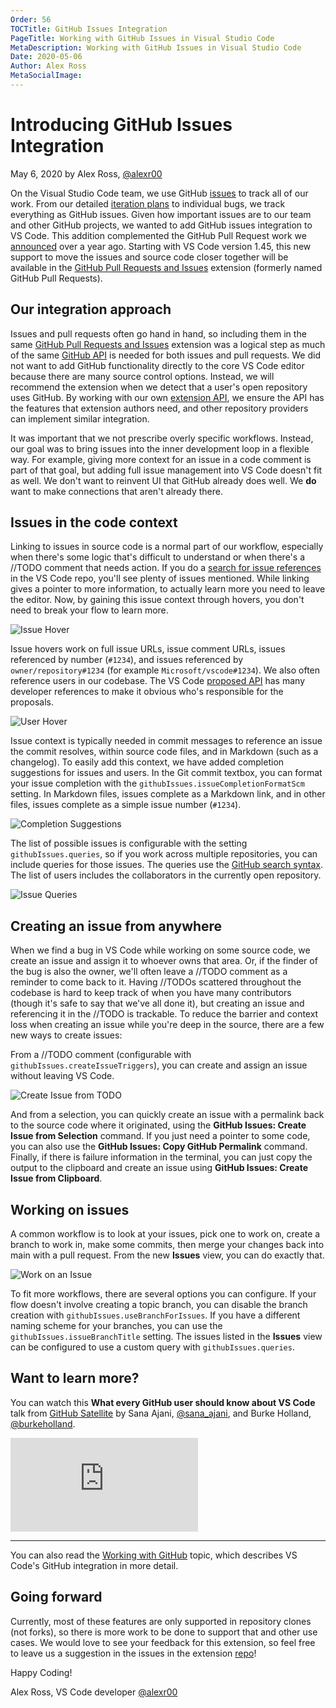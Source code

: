 ```yaml
---
Order: 56
TOCTitle: GitHub Issues Integration
PageTitle: Working with GitHub Issues in Visual Studio Code
MetaDescription: Working with GitHub Issues in Visual Studio Code
Date: 2020-05-06
Author: Alex Ross
MetaSocialImage:
---
```


# Introducing GitHub Issues Integration

May 6, 2020 by Alex Ross, [@alexr00](https://github.com/alexr00/)

On the Visual Studio Code team, we use GitHub
[issues](https://github.com/microsoft/vscode/issues) to track all of our work.
From our detailed
[iteration plans](https://github.com/microsoft/vscode/issues?q=is%3Aopen+is%3Aissue+label%3Aiteration-plan)
to individual bugs, we track everything as GitHub issues. Given how important
issues are to our team and other GitHub projects, we wanted to add GitHub issues
integration to VS Code. This addition complemented the GitHub Pull Request work
we
[announced](https://code.visualstudio.com/blogs/2018/09/10/introducing-github-pullrequests)
over a year ago. Starting with VS Code version 1.45, this new support to move
the issues and source code closer together will be available in the
[GitHub Pull Requests and Issues](https://marketplace.visualstudio.com/items?itemName=GitHub.vscode-pull-request-github)
extension (formerly named GitHub Pull Requests).

## Our integration approach

Issues and pull requests often go hand in hand, so including them in the same
[GitHub Pull Requests and Issues](https://marketplace.visualstudio.com/items?itemName=GitHub.vscode-pull-request-github)
extension was a logical step as much of the same
[GitHub API](https://developer.github.com/v4/) is needed for both issues and
pull requests. We did not want to add GitHub functionality directly to the core
VS Code editor because there are many source control options. Instead, we will
recommend the extension when we detect that a user's open repository uses
GitHub. By working with our own
[extension API](https://code.visualstudio.com/api/references/vscode-api), we
ensure the API has the features that extension authors need, and other
repository providers can implement similar integration.

It was important that we not prescribe overly specific workflows. Instead, our
goal was to bring issues into the inner development loop in a flexible way. For
example, giving more context for an issue in a code comment is part of that
goal, but adding full issue management into VS Code doesn't fit as well. We
don't want to reinvent UI that GitHub already does well. We **do** want to make
connections that aren't already there.

## Issues in the code context

Linking to issues in source code is a normal part of our workflow, especially
when there's some logic that's difficult to understand or when there's a //TODO
comment that needs action. If you do a
[search for issue references](https://github.com/microsoft/vscode/search?q=%22Microsoft%2Fvscode%2Fissues%22)
in the VS Code repo, you'll see plenty of issues mentioned. While linking gives
a pointer to more information, to actually learn more you need to leave the
editor. Now, by gaining this issue context through hovers, you don't need to
break your flow to learn more.

![Issue Hover](issue-hover.png)

Issue hovers work on full issue URLs, issue comment URLs, issues referenced by
number (`#1234`), and issues referenced by `owner/repository#1234` (for example
`Microsoft/vscode#1234`). We also often reference users in our codebase. The VS
Code
[proposed API](https://github.com/microsoft/vscode/blob/d8317abc50e347d76fd471f5a070996cc7f73e20/src/vs/vscode.proposed.d.ts)
has many developer references to make it obvious who's responsible for the
proposals.

![User Hover](user-hover.png)

Issue context is typically needed in commit messages to reference an issue the
commit resolves, within source code files, and in Markdown (such as a
changelog). To easily add this context, we have added completion suggestions for
issues and users. In the Git commit textbox, you can format your issue
completion with the `githubIssues.issueCompletionFormatScm` setting. In Markdown
files, issues complete as a Markdown link, and in other files, issues complete
as a simple issue number (`#1234`).

![Completion Suggestions](completion-suggestions.gif)

The list of possible issues is configurable with the setting
`githubIssues.queries`, so if you work across multiple repositories, you can
include queries for those issues. The queries use the
[GitHub search syntax](https://docs.github.com/search-github/getting-started-with-searching-on-github/understanding-the-search-syntax).
The list of users includes the collaborators in the currently open repository.

![Issue Queries](issue-queries.png)

## Creating an issue from anywhere

When we find a bug in VS Code while working on some source code, we create an
issue and assign it to whoever owns that area. Or, if the finder of the bug is
also the owner, we'll often leave a //TODO comment as a reminder to come back to
it. Having //TODOs scattered throughout the codebase is hard to keep track of
when you have many contributors (though it's safe to say that we've all done
it), but creating an issue and referencing it in the //TODO is trackable. To
reduce the barrier and context loss when creating an issue while you're deep in
the source, there are a few new ways to create issues:

From a //TODO comment (configurable with `githubIssues.createIssueTriggers`),
you can create and assign an issue without leaving VS Code.

![Create Issue from TODO](create-from-todo.gif)

And from a selection, you can quickly create an issue with a permalink back to
the source code where it originated, using the **GitHub Issues: Create Issue
from Selection** command. If you just need a pointer to some code, you can also
use the **GitHub Issues: Copy GitHub Permalink** command. Finally, if there is
failure information in the terminal, you can just copy the output to the
clipboard and create an issue using **GitHub Issues: Create Issue from
Clipboard**.

## Working on issues

A common workflow is to look at your issues, pick one to work on, create a
branch to work in, make some commits, then merge your changes back into main
with a pull request. From the new **Issues** view, you can do exactly that.

![Work on an Issue](work-on-issue.gif)

To fit more workflows, there are several options you can configure. If your flow
doesn't involve creating a topic branch, you can disable the branch creation
with `githubIssues.useBranchForIssues`. If you have a different naming scheme
for your branches, you can use the `githubIssues.issueBranchTitle` setting. The
issues listed in the **Issues** view can be configured to use a custom query
with `githubIssues.queries`.

## Want to learn more?

You can watch this **What every GitHub user should know about VS Code** talk
from [GitHub Satellite](https://githubsatellite.com) by Sana Ajani,
[@sana_ajani](https://twitter.com/sana_ajani), and Burke Holland,
[@burkeholland](https://twitter.com/burkeholland).

<iframe src="https://www.youtube-nocookie.com/embed/T6sW1Dk9B4E?rel=0&amp;disablekb=0&amp;modestbranding=1&amp;showinfo=0" frameborder="0" allowfullscreen title="What every GitHub user should know about VS Code"></iframe>

---

You can also read the [Working with GitHub](/docs/sourcecontrol/github.md)
topic, which describes VS Code's GitHub integration in more detail.

## Going forward

Currently, most of these features are only supported in repository clones (not
forks), so there is more work to be done to support that and other use cases. We
would love to see your feedback for this extension, so feel free to leave us a
suggestion in the issues in the extension
[repo](https://github.com/microsoft/vscode-pull-request-github/issues)!

Happy Coding!

Alex Ross, VS Code developer [@alexr00](https://github.com/alexr00)
